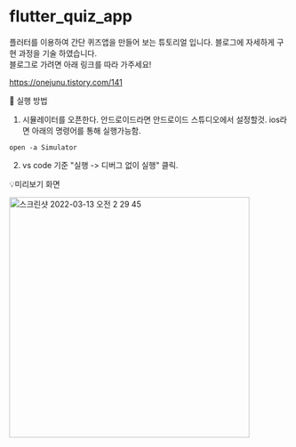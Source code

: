 # flutter_quiz_app

플러터를 이용하여 간단 퀴즈앱을 만들어 보는 튜토리얼 입니다. 블로그에 자세하게 구현 과정을 기술 하였습니다. <br>
블로그로 가려면 아래 링크를 따라 가주세요!

https://onejunu.tistory.com/141

🚀 실행 방법 <br>

1. 시뮬레이터를 오픈한다. 안드로이드라면 안드로이드 스튜디오에서 설정할것. ios라면 아래의 명령어를 통해 실행가능함.

```
open -a Simulator
```

2. vs code 기준 "실행 -> 디버그 없이 실행" 클릭. 

💡미리보기 화면


<img width="432" alt="스크린샷 2022-03-13 오전 2 29 45" src="https://user-images.githubusercontent.com/48645552/158028322-69e19c32-8dfd-42ae-a429-96d17b97e5bb.png">

